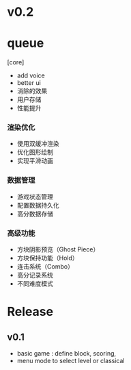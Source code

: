 

# v0.2 


# queue 

[core]
- add voice 
- better ui  
- 消除的效果
- 用户存储 
- 性能提升  


### 渲染优化
- 使用双缓冲渲染
- 优化图形绘制
- 实现平滑动画

### 数据管理
- 游戏状态管理
- 配置数据持久化
- 高分数据存储


### 高级功能
- 方块阴影预览（Ghost Piece）
- 方块保持功能（Hold）
- 连击系统（Combo）
- 高分记录系统
- 不同难度模式


# Release 

## v0.1 
- basic game : define block, scoring, 
- menu mode to select level or classical 